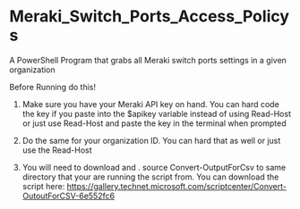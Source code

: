 # Meraki_Switch_Ports_Access_Policys
A PowerShell Program that grabs all Meraki switch ports settings in a given organization

Before Running do this!

1. Make sure you have your Meraki API key on hand. You can hard code the key if you paste into the $apikey variable instead of using Read-Host or just use Read-Host and paste the key in the terminal when prompted

2. Do the same for your organization ID. You can hard that as well or just use the Read-Host

3. You will need to download and . source Convert-OutputForCsv to same directory that your are running the script from. You can download the script here: https://gallery.technet.microsoft.com/scriptcenter/Convert-OutoutForCSV-6e552fc6
